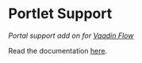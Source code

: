 Portlet Support
======
*Portal support add on for [Vaadin Flow](https://vaadin.com/flow)*

Read the documentation [here](/docs/overview.asciidoc).
